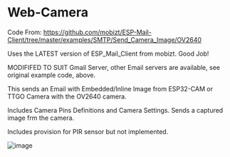# Web-Camera
Code From: https://github.com/mobizt/ESP-Mail-Client/tree/master/examples/SMTP/Send_Camera_Image/OV2640

Uses the LATEST version of ESP_Mail_Client from mobizt.  Good Job!

MODIFIFED TO SUIT Gmail Server, other Email servers are available, see original example code, above.
 
This sends an Email with Embedded/Inline Image from ESP32-CAM or TTGO Camera with the OV2640 camera.

Includes Camera Pins Definitions and Camera Settings.  Sends a captured image frm the camera.

Includes provision for PIR sensor but not implemented.

![image](https://user-images.githubusercontent.com/24758833/168485475-d72a6615-26cc-4063-850d-eb7db349a215.png)


